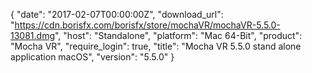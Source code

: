 {
  "date": "2017-02-07T00:00:00Z",
  "download_url": "https://cdn.borisfx.com/borisfx/store/mochaVR/mochaVR-5.5.0-13081.dmg",
  "host": "Standalone",
  "platform": "Mac 64-Bit",
  "product": "Mocha VR",
  "require_login": true,
  "title": "Mocha VR 5.5.0 stand alone application macOS",
  "version": "5.5.0"
}

